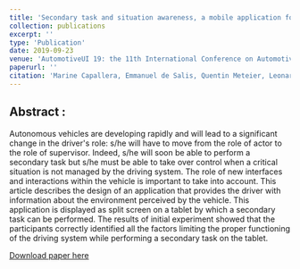 ```yaml
---
title: 'Secondary task and situation awareness, a mobile application for conditionally automated vehicles'
collection: publications
excerpt: ''
type: 'Publication'
date: 2019-09-23
venue: 'AutomotiveUI 19: the 11th International Conference on Automotive User Interfaces and Interactive Vehicular Applications. Utrecht, Netherlands'
paperurl: ''
citation: 'Marine Capallera, Emmanuel de Salis, Quentin Meteier, Leonardo Angelini, Stefano Carrino, Omar Abou Khaled, and Elena Mugellini. 2019. Secondary task and situation awareness, a mobile application for conditionally automated vehicles. In Proceedings of the 11th International Conference on Automotive User Interfaces and Interactive Vehicular Applications: Adjunct Proceedings (AutomotiveUI 19). Association for Computing Machinery, New York, NY, USA, 86–92. DOI:https://doi.org/10.1145/3349263.3351500'
---
```


## Abstract :
Autonomous vehicles are developing rapidly and will lead to a significant change in the driver's role: s/he will have to move from the role of actor to the role of supervisor. Indeed, s/he will soon be able to perform a secondary task but s/he must be able to take over control when a critical situation is not managed by the driving system. The role of new interfaces and interactions within the vehicle is important to take into account. This article describes the design of an application that provides the driver with information about the environment perceived by the vehicle. This application is displayed as split screen on a tablet by which a secondary task can be performed. The results of initial experiment showed that the participants correctly identified all the factors limiting the proper functioning of the driving system while performing a secondary task on the tablet.

[Download paper here](https://qmeteier.github.io/files/secondary_task_wip_autoui_19.pdf)